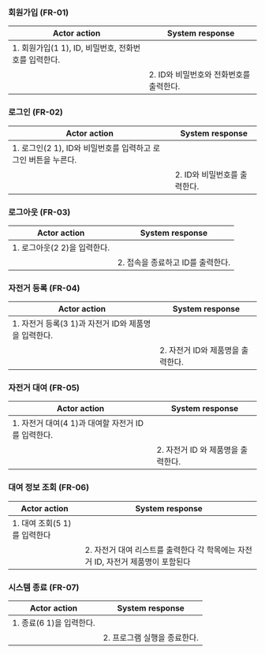 ### 회원가입 (FR-01)

| Actor action | System response |
| --- | --- |
| 1. 회원가입(1 1), ID, 비밀번호, 전화번호를 입력한다. |  |
|  | 2. ID와 비밀번호와 전화번호를 출력한다. |

### 로그인 (FR-02)

| Actor action | System response |
| --- | --- |
| 1. 로그인(2 1), ID와 비밀번호를 입력하고 로그인 버튼을 누른다. |  |
|  | 2. ID와 비밀번호를 출력한다. |

### 로그아웃 (FR-03)

| Actor action | System response |
| --- | --- |
| 1. 로그아웃(2 2)을 입력한다. |  |
|  | 2. 접속을 종료하고 ID를 출력한다. |

### 자전거 등록 (FR-04)

| Actor action | System response |
| --- | --- |
| 1. 자전거 등록(3 1)과 자전거 ID와 제품명을 입력한다. |  |
|  | 2. 자전거 ID와 제품명을 출력한다. |

### 자전거 대여 (FR-05)

| Actor action | System response |
| --- | --- |
| 1. 자전거 대여(4 1)과 대여할 자전거 ID를 입력한다. |  |
|  | 2. 자전거 ID 와 제품명을 출력한다. |

### 대여 정보 조회 (FR-06)

| Actor action | System response |
| --- | --- |
| 1. 대여 조회(5 1)를 입력한다 |  |
|  | 2. 자전거 대여 리스트를 출력한다 각 학목에는 자전거 ID, 자전거 제품명이 포함된다 |

### 시스템 종료 (FR-07)

| Actor action | System response |
| --- | --- |
| 1. 종료(6 1)을 입력한다. |  |
|  | 2. 프로그램 실행을 종료한다. |
